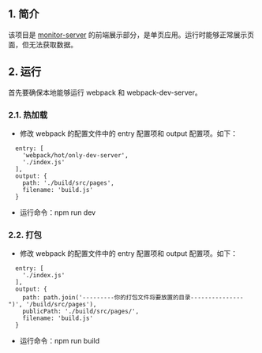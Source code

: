 ## 1. 简介

  该项目是 [monitor-server](https://github.com/open-catlog/monitor-server) 的前端展示部分，是单页应用。运行时能够正常展示页面，但无法获取数据。

## 2. 运行

  首先要确保本地能够运行 webpack 和 webpack-dev-server。

### 2.1. 热加载

- 修改 webpack 的配置文件中的 entry 配置项和 output 配置项。如下： 
```
  entry: [
    'webpack/hot/only-dev-server',
    './index.js'
  ],
  output: {
    path: './build/src/pages',
    filename: 'build.js'
  }
```
- 运行命令：npm run dev

### 2.2. 打包

- 修改 webpack 的配置文件中的 entry 配置项和 output 配置项。如下：
```
  entry: [
    './index.js'
  ],
  output: {
    path: path.join('---------你的打包文件将要放置的目录---------------")', '/build/src/pages'),
    publicPath: './build/src/pages/',
    filename: 'build.js'
  }
```
- 运行命令：npm run build